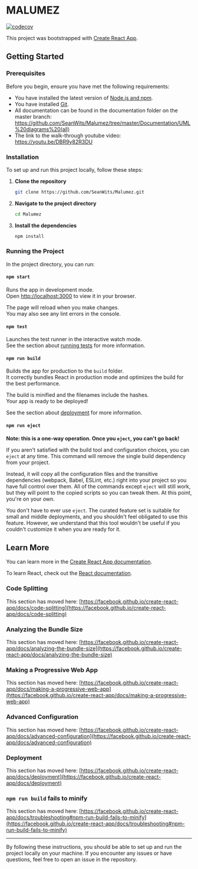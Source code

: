 # MALUMEZ
[![codecov](https://codecov.io/github/SeanWits/Malumez/branch/master/graph/badge.svg?token=XCPOVFNZ6C)](https://codecov.io/github/SeanWits/Malumez)

This project was bootstrapped with [Create React App](https://github.com/facebook/create-react-app).

## Getting Started

### Prerequisites

Before you begin, ensure you have met the following requirements:

- You have installed the latest version of [Node.js and npm](https://nodejs.org/).
- You have installed [Git](https://git-scm.com/).
- All documentation can be found in the documentation folder on the master branch: https://github.com/SeanWits/Malumez/tree/master/Documentation/UML%20diagrams%20(all)
- The link to the walk-through youtube video: https://youtu.be/DBR9y82R3DU 

### Installation

To set up and run this project locally, follow these steps:

1. **Clone the repository**

    ```sh
    git clone https://github.com/SeanWits/Malumez.git
    ```

2. **Navigate to the project directory**

    ```sh
    cd Malumez
    ```

3. **Install the dependencies**

    ```sh
    npm install
    ```

### Running the Project

In the project directory, you can run:

#### `npm start`

Runs the app in development mode.\
Open [http://localhost:3000](http://localhost:3000) to view it in your browser.

The page will reload when you make changes.\
You may also see any lint errors in the console.

#### `npm test`

Launches the test runner in the interactive watch mode.\
See the section about [running tests](https://facebook.github.io/create-react-app/docs/running-tests) for more information.

#### `npm run build`

Builds the app for production to the `build` folder.\
It correctly bundles React in production mode and optimizes the build for the best performance.

The build is minified and the filenames include the hashes.\
Your app is ready to be deployed!

See the section about [deployment](https://facebook.github.io/create-react-app/docs/deployment) for more information.

#### `npm run eject`

**Note: this is a one-way operation. Once you `eject`, you can't go back!**

If you aren't satisfied with the build tool and configuration choices, you can `eject` at any time. This command will remove the single build dependency from your project.

Instead, it will copy all the configuration files and the transitive dependencies (webpack, Babel, ESLint, etc.) right into your project so you have full control over them. All of the commands except `eject` will still work, but they will point to the copied scripts so you can tweak them. At this point, you're on your own.

You don't have to ever use `eject`. The curated feature set is suitable for small and middle deployments, and you shouldn't feel obligated to use this feature. However, we understand that this tool wouldn't be useful if you couldn't customize it when you are ready for it.

## Learn More

You can learn more in the [Create React App documentation](https://facebook.github.io/create-react-app/docs/getting-started).

To learn React, check out the [React documentation](https://reactjs.org/).

### Code Splitting

This section has moved here: [https://facebook.github.io/create-react-app/docs/code-splitting](https://facebook.github.io/create-react-app/docs/code-splitting)

### Analyzing the Bundle Size

This section has moved here: [https://facebook.github.io/create-react-app/docs/analyzing-the-bundle-size](https://facebook.github.io/create-react-app/docs/analyzing-the-bundle-size)

### Making a Progressive Web App

This section has moved here: [https://facebook.github.io/create-react-app/docs/making-a-progressive-web-app](https://facebook.github.io/create-react-app/docs/making-a-progressive-web-app)

### Advanced Configuration

This section has moved here: [https://facebook.github.io/create-react-app/docs/advanced-configuration](https://facebook.github.io/create-react-app/docs/advanced-configuration)

### Deployment

This section has moved here: [https://facebook.github.io/create-react-app/docs/deployment](https://facebook.github.io/create-react-app/docs/deployment)

### `npm run build` fails to minify

This section has moved here: [https://facebook.github.io/create-react-app/docs/troubleshooting#npm-run-build-fails-to-minify](https://facebook.github.io/create-react-app/docs/troubleshooting#npm-run-build-fails-to-minify)

---

By following these instructions, you should be able to set up and run the project locally on your machine. If you encounter any issues or have questions, feel free to open an issue in the repository.
